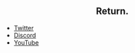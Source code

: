 <h2 align="center">Return.</h2>

- [Twitter](https://twitter.com/Dr_rEtKit)
- [Discord](https://discord.gg/y3fK5jnB9J)
- [YouTube](https://www.youtube.com/@retkit1823)
